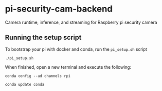 # pi-security-cam-backend
Camera runtime, inference, and streaming for Raspberry pi security camera


## Running the setup script
To bootstrap your pi with docker and conda, run the `pi_setup.sh` script

`./pi_setup.sh`

When finished, open a new terminal and execute the following:

`conda config --ad channels rpi`

`conda update conda`
